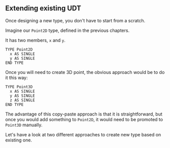 ## Extending existing UDT

Once designing a new type, you don't have to start from a scratch.

Imagine our `Point2D` type, defined in the previous chapters.

It has two members, `x` and `y`.
```thinbasic
TYPE Point2D
  x AS SINGLE
  y AS SINGLE
END TYPE
```

Once you will need to create 3D point, the obvious approach would be to do it this way:
```thinbasic
TYPE Point3D
  x AS SINGLE
  y AS SINGLE
  z AS SINGLE
END TYPE
```

The advantage of this copy-paste approach is that it is straightforward, but once you would add something to `Point2D`, it would need to be promoted to `Point3D` manually.

Let's have a look at two different approaches to create new type based on existing one.
